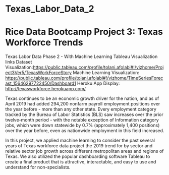 # Texas_Labor_Data_2
# Rice Data Bootcamp Project 3: Texas Workforce Trends
Texas Labor Data Phase 2 - With Machine Learning
Tableau Visualization links
Dataset Visualization:https://public.tableau.com/profile/tolani.afolabi#!/vizhome/Project3Ver5/TexasWorkForceStory
Machine Learning Visualization: https://public.tableau.com/profile/tolani.afolabi#!/vizhome/TimeSeriesForecast_15646297722450/Dashboard1
Heroku App Display: http://texasworkforce.herokuapp.com/

Texas continues to be an economic growth driver for the nation, and as of April 2019 had added 294,200 nonfarm payroll employment positions over the year before - more than any other state. Every employment category tracked by the Bureau of Labor Statistics (BLS) saw increases over the prior twelve-month period - with the notable exception of Information category jobs, which were down statewide by 0.7% (approximately 1,400 positions) over the year before, even as nationwide employment in this field increased. 

In this project, we applied machine learning to consider the past several years of Texas workforce data project the 2019 trend for by sector and relative sector job growth across different metropolitan areas and regions of Texas. We also utilized the popular dashboarding software Tableau to create a final product that is attractive, interactable, and easy to use and understand for non-specialists. 
